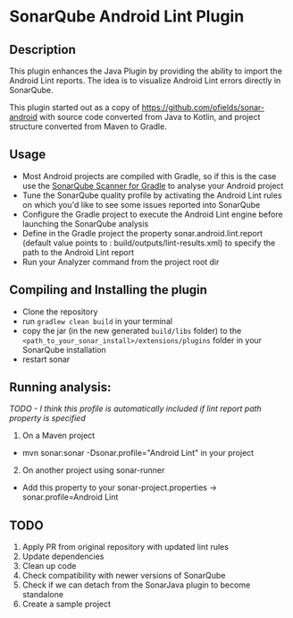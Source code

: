 # SonarQube Android Lint Plugin

## Description
This plugin enhances the Java Plugin by providing the ability to import the Android Lint reports.
The idea is to visualize Android Lint errors directly in SonarQube.

This plugin started out as a copy of https://github.com/ofields/sonar-android with source code converted from Java to Kotlin, and project structure converted from Maven to Gradle.

## Usage
* Most Android projects are compiled with Gradle, so if this is the case use the [SonarQube Scanner for Gradle](https://plugins.gradle.org/plugin/org.sonarqube) to analyse your Android project
* Tune the SonarQube quality profile by activating the Android Lint rules on which you'd like to see some issues reported into SonarQube
* Configure the Gradle project to execute the Android Lint engine before launching the SonarQube analysis
* Define in the Gradle project the property sonar.android.lint.report (default value points to : build/outputs/lint-results.xml) to specify the path to the Android Lint report
* Run your Analyzer command from the project root dir

## Compiling and Installing the plugin
* Clone the repository
* run `gradlew clean build` in your terminal
* copy the jar (in the new generated `build/libs` folder) to the `<path_to_your_sonar_install>/extensions/plugins` folder in your SonarQube installation
* restart sonar

## Running analysis:
*TODO - I think this profile is automatically included if lint report path property is specified*
1. On a Maven project
 - mvn sonar:sonar -Dsonar.profile="Android Lint" in your project

2. On another project using sonar-runner
 - Add this property to your sonar-project.properties
  -> sonar.profile=Android Lint


## TODO
1. Apply PR from original repository with updated lint rules
2. Update dependencies
3. Clean up code
4. Check compatibility with newer versions of SonarQube
5. Check if we can detach from the SonarJava plugin to become standalone
6. Create a sample project